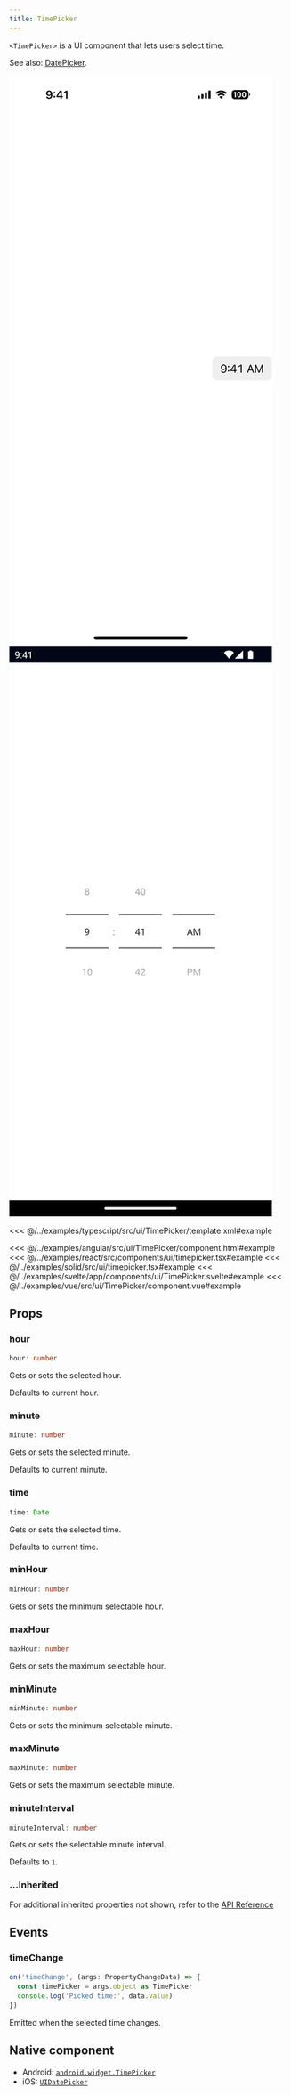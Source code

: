 ```yaml
---
title: TimePicker
---
```


<!-- TODO: Add flavors -->

`<TimePicker>` is a UI component that lets users select time.

See also: [DatePicker](/ui/date-picker).

<DeviceFrame type="ios">
<img src="../assets/images/screenshots/ios/TimePicker.png"/>
</DeviceFrame>
<DeviceFrame type="android">
<img src="../assets/images/screenshots/android/TimePicker.png"/>
</DeviceFrame>

<<< @/../examples/typescript/src/ui/TimePicker/template.xml#example

<<< @/../examples/angular/src/ui/TimePicker/component.html#example
<<< @/../examples/react/src/components/ui/timepicker.tsx#example
<<< @/../examples/solid/src/ui/timepicker.tsx#example
<<< @/../examples/svelte/app/components/ui/TimePicker.svelte#example
<<< @/../examples/vue/src/ui/TimePicker/component.vue#example

## Props

### hour

```ts
hour: number
```

Gets or sets the selected hour.

Defaults to current hour.

### minute

```ts
minute: number
```

Gets or sets the selected minute.

Defaults to current minute.

### time

```ts
time: Date
```

Gets or sets the selected time.

Defaults to current time.

### minHour

```ts
minHour: number
```

Gets or sets the minimum selectable hour.

### maxHour

```ts
maxHour: number
```

Gets or sets the maximum selectable hour.

### minMinute

```ts
minMinute: number
```

Gets or sets the minimum selectable minute.

### maxMinute

```ts
maxMinute: number
```

Gets or sets the maximum selectable minute.

### minuteInterval

```ts
minuteInterval: number
```

Gets or sets the selectable minute interval.

Defaults to `1`.

### ...Inherited

For additional inherited properties not shown, refer to the [API Reference](/api/class/TimePicker)

## Events

### timeChange

```ts
on('timeChange', (args: PropertyChangeData) => {
  const timePicker = args.object as TimePicker
  console.log('Picked time:', data.value)
})
```

Emitted when the selected time changes.

## Native component

- Android: [`android.widget.TimePicker`](https://developer.android.com/reference/android/widget/TimePicker)
- iOS: [`UIDatePicker`](https://developer.apple.com/documentation/uikit/uidatepicker)
